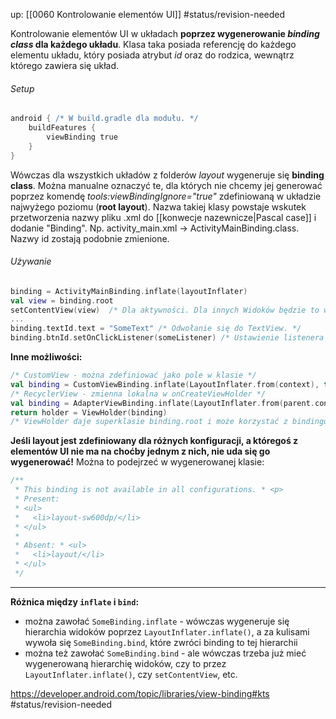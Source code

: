 up: [[0060 Kontrolowanie elementów UI]]
#status/revision-needed 

Kontrolowanie elementów UI w układach **poprzez wygenerowanie _binding class_ dla każdego układu**. Klasa taka posiada referencję do każdego elementu układu, który posiada atrybut *id* oraz do rodzica, wewnątrz którego zawiera się układ.

###### Setup
```groovy
android { /* W build.gradle dla modułu. */    
	buildFeatures { 
		viewBinding true    
	}  
}
```

Wówczas dla wszystkich układów z folderów *layout* wygeneruje się **binding class**. Można manualne oznaczyć te, dla których nie chcemy jej generować poprzez komendę *tools:viewBindingIgnore="true"* zdefiniowaną w układzie najwyżego poziomu (**root layout**).
Nazwa takiej klasy powstaje wskutek przetworzenia nazwy pliku .xml do [[konwecje nazewnicze|Pascal case]] i dodanie "Binding". Np. activity_main.xml -> ActivityMainBinding.class. Nazwy id zostają podobnie zmienione.

###### Używanie
```kotlin
binding = ActivityMainBinding.inflate(layoutInflater)
val view = binding.root
setContentView(view)  /* Dla aktywności. Dla innych Widoków będzie to wyglądało inaczej. */
...
binding.textId.text = "SomeText" /* Odwołanie się do TextView. */
binding.btnId.setOnClickListener(someListener) /* Ustawienie listenera na przycisku. */
```

**Inne możliwości:**

```kotlin
/* CustomView - można zdefiniować jako pole w klasie */	
val binding = CustomViewBinding.inflate(LayoutInflater.from(context), this, true)
/* RecyclerView - zmienna lokalna w onCreateViewHolder */
val binding = AdapterViewBinding.inflate(LayoutInflater.from(parent.context), parent, false)
return holder = ViewHolder(binding)
/* ViewHolder daje superklasie binding.root i może korzystać z bindingu */
```

**Jeśli layout jest zdefiniowany dla różnych konfiguracji, a któregoś z elementów UI nie ma na choćby jednym z nich, nie uda się go wygenerować!** Można to podejrzeć w wygenerowanej klasie:
```kotlin
/**  
 * This binding is not available in all configurations. * <p>  
 * Present:  
 * <ul>  
 *   <li>layout-sw600dp/</li>  
 * </ul>  
 *  
 * Absent: * <ul>  
 *   <li>layout/</li>  
 * </ul>  
 */
```

---

**Różnica między `inflate` i `bind`:**

- można zawołać `SomeBinding.inflate` - wówczas wygeneruje się hierarchia widoków poprzez `LayoutInflater.inflate()`, a za kulisami wywoła się `SomeBinding.bind`, które zwróci binding to tej hierarchii
- można też zawołać `SomeBinding.bind` - ale wówczas trzeba już mieć wygenerowaną hierarchię widoków, czy to przez `LayoutInflater.inflate()`, czy `setContentView`, etc.



https://developer.android.com/topic/libraries/view-binding#kts
#status/revision-needed